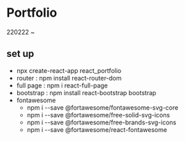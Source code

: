 # Portfolio

220222 ~

## set up

- npx create-react-app react_portfolio
- router : npm install react-router-dom
- full page : npm i react-full-page
- bootstrap : npm install react-bootstrap bootstrap
- fontawesome
  - npm i --save @fortawesome/fontawesome-svg-core
  - npm i --save @fortawesome/free-solid-svg-icons
  - npm i --save @fortawesome/free-brands-svg-icons
  - npm i --save @fortawesome/react-fontawesome
